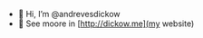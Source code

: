 - 👋 Hi, I’m @andrevesdickow
- 👀 See moore in [http://dickow.me](my website)

<!---
andrevesdickow/andrevesdickow is a ✨ special ✨ repository because its `README.md` (this file) appears on your GitHub profile.
You can click the Preview link to take a look at your changes.
--->
